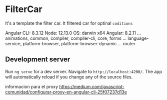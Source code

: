 # FilterCar

It's a template the filter car. It filtered car for optinal `coditions`

Angular CLI: 8.3.12
Node: 12.13.0
OS: darwin x64
Angular: 8.2.11
... animations, common, compiler, compiler-cli, core, forms
... language-service, platform-browser, platform-browser-dynamic
... router

## Development server

Run `ng serve` for a dev server. Navigate to `http://localhost:4200/`. The app will automatically reload if you change any of the source files.


informacion para el proxy
https://medium.com/javascript-comunidad/configurar-proxy-en-angular-cli-25f07237d13e
